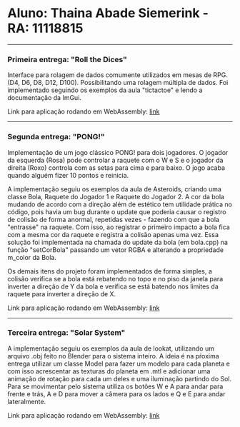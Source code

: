 # Aluno: Thaina Abade Siemerink - RA: 11118815

-----------------------------------------
### Primeira entrega: "Roll the Dices"
Interface para rolagem de dados comumente utilizados em mesas de RPG. (D4, D6, D8, D12, D100). Possibilitando uma rolagem múltipla de dados.
Foi implementado seguindo os exemplos da aula "tictactoe" e lendo a documentação da ImGui.

Link para aplicação rodando em WebAssembly: [link](https://thainasmk.github.io/CG-UFABC-abcg/rollTheDices/)

------------------------------------------
### Segunda entrega: "PONG!"
Implementação de um jogo clássico PONG! para dois jogadores. O jogador da esquerda (Rosa) pode controlar a raquete com o W e S e o jogador da direita (Roxo) controla com as setas para cima e para baixo. O jogo acaba quando alguém fizer 10 pontos e reinicia.

A implementação seguiu os exemplos da aula de Asteroids, criando uma classe Bola, Raquete do Jogador 1 e Raquete do Jogador 2. A cor da bola mudando de acordo com a direção além de estético tem utilidade prática no código, pois havia um bug durante o update que poderia causar o registro de colisão de forma anormal, repetidas vezes - fazendo com que a bola "entrasse" na raquete. Com isso, ao registrar o primeiro impacto a bola fica com a mesma cor da raquete e registra a colisão apenas uma vez. Essa solução foi implementada na chamada do update da bola (em bola.cpp) na função "setCorBola" passando um vetor RGBA e alterando a propriedade m_color da Bola.

Os demais itens do projeto foram implementados de forma simples, a colisão verifica se a bola está rebatendo no topo e no piso da janela para inverter a direção de Y da bola e verifica se está batendo nos limites da raquete para inverter a direção de X. 

Link para aplicação rodando em WebAssembly: [link](https://thainasmk.github.io/CG-UFABC-abcg/pong/)

------------------------------------------
### Terceira entrega: "Solar System"

A implementação seguiu os exemplos da aula de lookat, utilizando um arquivo .obj feito no Blender para o sistema inteiro. A ideia é na pŕoxima entrega utilizar um classe Model para fazer um modelo para cada planeta e com isso acrescentar as texturas do planeta em .mtl e adicionar uma animação de rotação para cada um deles e uma iluminação partindo do Sol. 
Para se movimentar pelo sistema utiliza os botões W e A para andar para frente e trás, A e D para mover a câmera para os lados e Q e E para andar lateralmente.

Link para aplicação rodando em WebAssembly: [link](https://thainasmk.github.io/CG-UFABC-abcg/solar_system/)
